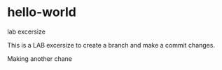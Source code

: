 # hello-world
lab excersize

This is a LAB excersize to create a branch and make a commit changes.

 Making another chane

